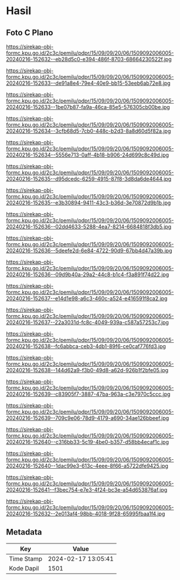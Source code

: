 # Hasil

## Foto C Plano

https://sirekap-obj-formc.kpu.go.id/2c3c/pemilu/pdpr/15/09/09/20/06/1509092006005-20240216-152632--eb28d5c0-e394-486f-8703-68664230522f.jpg

https://sirekap-obj-formc.kpu.go.id/2c3c/pemilu/pdpr/15/09/09/20/06/1509092006005-20240216-152633--de91a8e4-79e4-40e9-bb15-53eeb6ab72e8.jpg

https://sirekap-obj-formc.kpu.go.id/2c3c/pemilu/pdpr/15/09/09/20/06/1509092006005-20240216-152633--1be07b87-fa9a-46ca-85e5-576305cb00be.jpg

https://sirekap-obj-formc.kpu.go.id/2c3c/pemilu/pdpr/15/09/09/20/06/1509092006005-20240216-152634--3cfb68d5-7cb0-448c-b2d3-8a8d60d5f82a.jpg

https://sirekap-obj-formc.kpu.go.id/2c3c/pemilu/pdpr/15/09/09/20/06/1509092006005-20240216-152634--5556e713-0aff-4b18-b906-24d699c8c49d.jpg

https://sirekap-obj-formc.kpu.go.id/2c3c/pemilu/pdpr/15/09/09/20/06/1509092006005-20240216-152635--d95dcedc-6259-4915-87f8-3d8da6de4644.jpg

https://sirekap-obj-formc.kpu.go.id/2c3c/pemilu/pdpr/15/09/09/20/06/1509092006005-20240216-152635--e3b30894-9411-43c3-b36d-3e70872d9b1b.jpg

https://sirekap-obj-formc.kpu.go.id/2c3c/pemilu/pdpr/15/09/09/20/06/1509092006005-20240216-152636--02dd4633-5288-4ea7-8214-6684818f3db5.jpg

https://sirekap-obj-formc.kpu.go.id/2c3c/pemilu/pdpr/15/09/09/20/06/1509092006005-20240216-152636--5deefe2d-6e84-4722-90d9-67bb4d47a39b.jpg

https://sirekap-obj-formc.kpu.go.id/2c3c/pemilu/pdpr/15/09/09/20/06/1509092006005-20240216-152636--09d9b40a-29a2-44c8-b1c4-f3a891f74d22.jpg

https://sirekap-obj-formc.kpu.go.id/2c3c/pemilu/pdpr/15/09/09/20/06/1509092006005-20240216-152637--e14d1e98-a6c3-460c-a524-e416591f8ca2.jpg

https://sirekap-obj-formc.kpu.go.id/2c3c/pemilu/pdpr/15/09/09/20/06/1509092006005-20240216-152637--22a3031d-fc8c-4049-939a-c587a57253c7.jpg

https://sirekap-obj-formc.kpu.go.id/2c3c/pemilu/pdpr/15/09/09/20/06/1509092006005-20240216-152638--fc6abbca-ceb3-4db1-89f6-ce0caf776fd3.jpg

https://sirekap-obj-formc.kpu.go.id/2c3c/pemilu/pdpr/15/09/09/20/06/1509092006005-20240216-152638--144d62a9-f3b0-49d8-a62d-926b1f2bfe05.jpg

https://sirekap-obj-formc.kpu.go.id/2c3c/pemilu/pdpr/15/09/09/20/06/1509092006005-20240216-152639--c83905f7-3887-47ba-963a-c3e7970c5ccc.jpg

https://sirekap-obj-formc.kpu.go.id/2c3c/pemilu/pdpr/15/09/09/20/06/1509092006005-20240216-152639--709c9e06-78d9-4179-a690-34ae126bbeef.jpg

https://sirekap-obj-formc.kpu.go.id/2c3c/pemilu/pdpr/15/09/09/20/06/1509092006005-20240216-152640--c316bb33-5c19-4be0-b357-d58bb4ecaf1c.jpg

https://sirekap-obj-formc.kpu.go.id/2c3c/pemilu/pdpr/15/09/09/20/06/1509092006005-20240216-152640--1dac99e3-613c-4eee-8f66-a5722dfe9425.jpg

https://sirekap-obj-formc.kpu.go.id/2c3c/pemilu/pdpr/15/09/09/20/06/1509092006005-20240216-152641--f3bec754-e7e3-4f24-bc3e-a54d653876af.jpg

https://sirekap-obj-formc.kpu.go.id/2c3c/pemilu/pdpr/15/09/09/20/06/1509092006005-20240216-152632--2e013af4-98bb-4018-9f28-65995fbaa1f4.jpg


## Metadata

| Key        | Value               |
| ---------- | ------------------- |
| Time Stamp | 2024-02-17 13:05:41 |
| Kode Dapil | 1501                |



